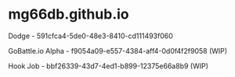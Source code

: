 # mg66db.github.io

Dodge - 591cfca4-5de0-48e3-8410-cd111493f060

GoBattle.io Alpha - f9054a09-e557-4384-aff4-0d0f4f2f9058 (WIP)

Hook Job - bbf26339-43d7-4ed1-b899-12375e66a8b9 (WIP)
